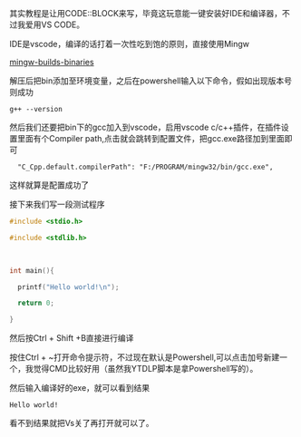 其实教程是让用CODE::BLOCK来写，毕竟这玩意能一键安装好IDE和编译器，不过我爱用VS CODE。

IDE是vscode，编译的话打着一次性吃到饱的原则，直接使用Mingw

[mingw-builds-binaries](https://github.com/niXman/mingw-builds-binaries)

解压后把bin添加至环境变量，之后在powershell输入以下命令，假如出现版本号则成功
```
g++ --version
```

然后我们还要把bin下的gcc加入到vscode，启用vscode c/c++插件，在插件设置里面有个Compiler path,点击就会跳转到配置文件，把gcc.exe路径加到里面即可
```
  "C_Cpp.default.compilerPath": "F:/PROGRAM/mingw32/bin/gcc.exe",
```
这样就算是配置成功了

接下来我们写一段测试程序
``` c
#include <stdio.h>

#include <stdlib.h>

  

int main(){

  printf("Hello world!\n");

  return 0;

}
```

然后按Ctrl + Shift +B直接进行编译

按住Ctrl + ~打开命令提示符，不过现在默认是Powershell,可以点击加号新建一个，我觉得CMD比较好用（虽然我YTDLP脚本是拿Powershell写的）。

然后输入编译好的exe，就可以看到结果
```
Hello world!

```
看不到结果就把Vs关了再打开就可以了。